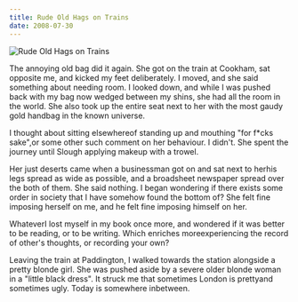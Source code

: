 ```yaml
---
title: Rude Old Hags on Trains
date: 2008-07-30
---
```


![Rude Old Hags on Trains](https://source.unsplash.com/vP3pnOoCiYE/1600x900)

The annoying old bag did it again. She got on the train at Cookham, sat opposite me, and kicked my feet deliberately. I moved, and she said something about needing room. I looked down, and while I was pushed back with my bag now wedged between my shins, she had all the room in the world. She also took up the entire seat next to her with the most gaudy gold handbag in the known universe.

I thought about sitting elsewhereof standing up and mouthing "for f*cks sake",or some other such comment on her behaviour. I didn't. She spent the journey until Slough applying makeup with a trowel.

Her just deserts came when a businessman got on and sat next to herhis legs spread as wide as possible, and a broadsheet newspaper spread over the both of them. She said nothing. I began wondering if there exists some order in society that I have somehow found the bottom of? She felt fine imposing herself on me, and he felt fine imposing himself on her.

WhateverI lost myself in my book once more, and wondered if it was better to be reading, or to be writing. Which enriches moreexperiencing the record of other's thoughts, or recording your own?

Leaving the train at Paddington, I walked towards the station alongside a pretty blonde girl. She was pushed aside by a severe older blonde woman in a "little black dress". It struck me that sometimes London is prettyand sometimes ugly. Today is somewhere inbetween.